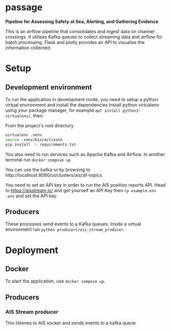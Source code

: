 # passage
**Pipeline for Assessing Safety at Sea, Alerting, and Gathering Evidence**

This is an airflow pipeline that consolidates and ingest data on channel crossings.
It utilises Kafka queues to collect streaming data and airflow for batch processing.
Flask and plotly provides an API to visualise the information collected. 

# Setup

## Development environment

To run the application in development mode, you need to setup a python virtual environment and install the dependencies
Install python virtualenv using your package manager, for example `apt install python3-virtualenv/`, then:

From the project's root directory
```bash
virtualenv .venv
source .venv/bin/activate
pip install -r requirements.txt
```

You also need to run services such as Apache Kafka and Airflow.
In another terminal run `docker compose up`

You can use the kafka-ui by browsing to http://localhost:8080/ui/clusters/ais/all-topics

You need to set an API key in order to run the AIS position reports API. 
Head to https://aisstream.io/ and get yourself an API Key then
`cp example.env .env` and set the API key.

## Producers

These processes send events to a Kafka queues.
Inside a virtual environment run `python producers/ais_stream_producer`.


# Deployment


## Docker

To start the application, use `docker compose up`.

## Producers

### AIS Stream producer
This listenes to AIS socker and sends events to a kafka queue

